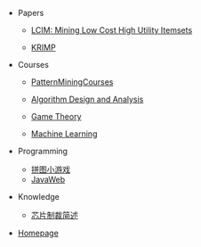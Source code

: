 <!-- _sidebar.md -->


* Papers
   * [LCIM: Mining Low Cost High Utility Itemsets](Papers/LCIM.md)

   * [KRIMP](Papers/KRIMP.md)

   <!-- * [English Presentation](Papers/Professional%20English.md) -->


* Courses
   * [PatternMiningCourses](Courses/PatternMiningCourse.md)
   
   * [Algorithm Design and Analysis](Courses/算法设计与分析课程.md)

   * [Game Theory](Courses/GameTheory.md)
   
   <!-- * [Game Theory Presentation](Courses/Game%20Theory%20Presentation.md) -->

   * [Machine Learning](Courses/Machine%20Learning.md)


   <!-- * [Teaching](Courses/教学目标.md) -->
   
     <!--注意这里是相对路径-->
   
* Programming
   * [拼图小游戏](Programming/拼图小游戏.md)
   * [JavaWeb](Programming/JavaWeb.md)

* Knowledge
   * [芯片制裁简述](Knowledge/Semiconductor.md)

- [Homepage](https://enz0cez.github.io/#/)

